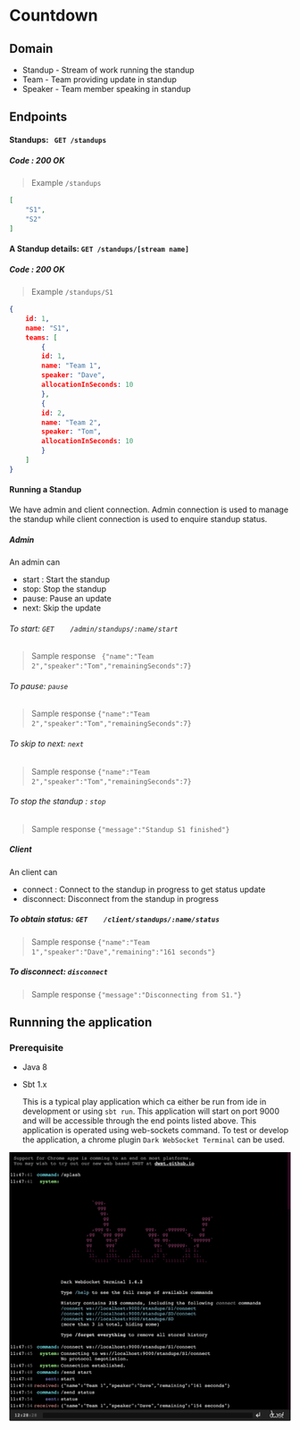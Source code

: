 # Countdown

## Domain
  - Standup - Stream of work running the standup
  - Team - Team providing update in standup
  - Speaker - Team member speaking in standup
## Endpoints
  #### Standups: ``` GET /standups```
  ##### Code : 200 OK
  > Example ```/standups```
```json
[
    "S1",
    "S2"
]
```

  #### A Standup details: ```GET /standups/[stream name]```
  ##### Code : 200 OK
 > Example ```/standups/S1```
```json
{
    id: 1,
    name: "S1",
    teams: [
        {
        id: 1,
        name: "Team 1",
        speaker: "Dave",
        allocationInSeconds: 10
        },
        {
        id: 2,
        name: "Team 2",
        speaker: "Tom",
        allocationInSeconds: 10
        }
    ]
}
```
  #### Running a Standup
    
  We have admin and client connection. Admin connection is used to manage the standup while client connection is used to
  enquire standup status.  
    
  ##### Admin
  An admin can 
  * start : Start the standup
  * stop: Stop the standup
  * pause: Pause an update
  * next: Skip the update  
  
  ###### To start: ```GET    /admin/standups/:name/start```
  > Sample response ``` {"name":"Team 2","speaker":"Tom","remainingSeconds":7}```  
  
  ###### To pause: ```pause```
  > Sample response ```{"name":"Team 2","speaker":"Tom","remainingSeconds":7}```
  
  ###### To skip to next: ```next```
  > Sample response ``` {"name":"Team 2","speaker":"Tom","remainingSeconds":7} ```

  ###### To stop the standup : ```stop```
  
  > Sample response ``` {"message":"Standup S1 finished"} ```

  ##### Client
  An client can 
  * connect : Connect to the standup in progress to get status update
  * disconnect: Disconnect from the standup in progress

  ##### To obtain status: ```GET    /client/standups/:name/status```
    
  > Sample response ``` {"name":"Team 1","speaker":"Dave","remaining":"161 seconds"} ```
  
  ##### To disconnect: ```disconnect```
  > Sample response ``` {"message":"Disconnecting from S1."} ```    

## Runnning the application

### Prerequisite
* Java 8
* Sbt 1.x

    This is a typical play application which ca either be run from ide in development or using ```sbt run```. 
This application will start on port 9000 and will be accessible through the end points listed above.
    This application is operated using web-sockets command. To test or develop the application, a chrome
plugin ```Dark WebSocket Terminal``` can be used. 

![](dwst.png)